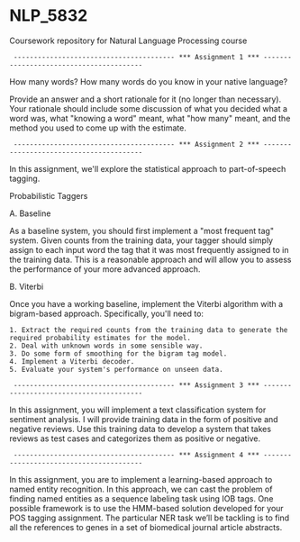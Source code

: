 # NLP_5832

Coursework repository for Natural Language Processing course

     ---------------------------------------- *** Assignment 1 *** ----------------------------------------

How many words? How many words do you know in your native language?

Provide an answer and a short rationale for it (no longer than necessary).  Your rationale should include some discussion of what you decided what a word was, what "knowing a word" meant, what "how many" meant,  and the method you used to come up with the estimate.


     ---------------------------------------- *** Assignment 2 *** ----------------------------------------

In this assignment, we'll explore the statistical approach to part-of-speech tagging.

Probabilistic Taggers

A. Baseline

As a baseline system, you should first implement a "most frequent tag" system. Given counts from the training data, your tagger should simply assign to each input word the tag that it was most frequently assigned to in the training data.  This is a reasonable approach and will allow you to assess the performance of your more advanced approach.

B. Viterbi

Once you have a working baseline, implement the Viterbi algorithm with a bigram-based approach. Specifically, you'll need to:

   	1. Extract the required counts from the training data to generate the required probability estimates for the model.
    2. Deal with unknown words in some sensible way.
    3. Do some form of smoothing for the bigram tag model.
    4. Implement a Viterbi decoder.
    5. Evaluate your system's performance on unseen data.

     ---------------------------------------- *** Assignment 3 *** ----------------------------------------

In this assignment, you will implement a text classification system for sentiment analysis. I will provide training data in the form of positive and negative reviews. Use this training data to develop a system that takes reviews as test cases and categorizes them as positive or negative. 

     ---------------------------------------- *** Assignment 4 *** ----------------------------------------

In this assignment, you are to implement a learning-based approach to named entity recognition.  In this approach, we can cast the problem of finding named entities as a sequence labeling task using IOB tags. One possible framework is to use the HMM-based solution developed for your POS tagging assignment.  The particular NER task we’ll be tackling is to find all the references to genes in a set of biomedical journal article abstracts. 